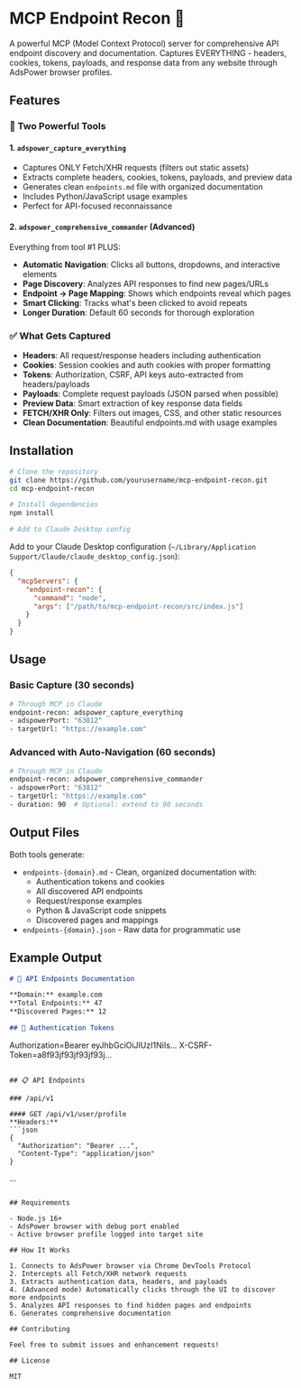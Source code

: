 # MCP Endpoint Recon 🎯

A powerful MCP (Model Context Protocol) server for comprehensive API endpoint discovery and documentation. Captures EVERYTHING - headers, cookies, tokens, payloads, and response data from any website through AdsPower browser profiles.

## Features

### 🚀 Two Powerful Tools

#### 1. `adspower_capture_everything`
- Captures ONLY Fetch/XHR requests (filters out static assets)
- Extracts complete headers, cookies, tokens, payloads, and preview data
- Generates clean `endpoints.md` file with organized documentation
- Includes Python/JavaScript usage examples
- Perfect for API-focused reconnaissance

#### 2. `adspower_comprehensive_commander` (Advanced)
Everything from tool #1 PLUS:
- **Automatic Navigation**: Clicks all buttons, dropdowns, and interactive elements
- **Page Discovery**: Analyzes API responses to find new pages/URLs
- **Endpoint → Page Mapping**: Shows which endpoints reveal which pages
- **Smart Clicking**: Tracks what's been clicked to avoid repeats
- **Longer Duration**: Default 60 seconds for thorough exploration

### ✅ What Gets Captured

- **Headers**: All request/response headers including authentication
- **Cookies**: Session cookies and auth cookies with proper formatting
- **Tokens**: Authorization, CSRF, API keys auto-extracted from headers/payloads
- **Payloads**: Complete request payloads (JSON parsed when possible)
- **Preview Data**: Smart extraction of key response data fields
- **FETCH/XHR Only**: Filters out images, CSS, and other static resources
- **Clean Documentation**: Beautiful endpoints.md with usage examples

## Installation

```bash
# Clone the repository
git clone https://github.com/yourusername/mcp-endpoint-recon.git
cd mcp-endpoint-recon

# Install dependencies
npm install

# Add to Claude Desktop config
```

Add to your Claude Desktop configuration (`~/Library/Application Support/Claude/claude_desktop_config.json`):

```json
{
  "mcpServers": {
    "endpoint-recon": {
      "command": "node",
      "args": ["/path/to/mcp-endpoint-recon/src/index.js"]
    }
  }
}
```

## Usage

### Basic Capture (30 seconds)
```bash
# Through MCP in Claude
endpoint-recon: adspower_capture_everything
- adspowerPort: "63812"
- targetUrl: "https://example.com"
```

### Advanced with Auto-Navigation (60 seconds)
```bash
# Through MCP in Claude
endpoint-recon: adspower_comprehensive_commander
- adspowerPort: "63812"
- targetUrl: "https://example.com"
- duration: 90  # Optional: extend to 90 seconds
```

## Output Files

Both tools generate:
- `endpoints-{domain}.md` - Clean, organized documentation with:
  - Authentication tokens and cookies
  - All discovered API endpoints
  - Request/response examples
  - Python & JavaScript code snippets
  - Discovered pages and mappings
- `endpoints-{domain}.json` - Raw data for programmatic use

## Example Output

```markdown
# 📡 API Endpoints Documentation

**Domain:** example.com
**Total Endpoints:** 47
**Discovered Pages:** 12

## 🔐 Authentication Tokens

```
Authorization=Bearer eyJhbGciOiJIUzI1NiIs...
X-CSRF-Token=a8f93jf93jf93jf93j...
```

## 📋 API Endpoints

### /api/v1

#### GET /api/v1/user/profile
**Headers:**
```json
{
  "Authorization": "Bearer ...",
  "Content-Type": "application/json"
}
```
...
```

## Requirements

- Node.js 16+
- AdsPower browser with debug port enabled
- Active browser profile logged into target site

## How It Works

1. Connects to AdsPower browser via Chrome DevTools Protocol
2. Intercepts all Fetch/XHR network requests
3. Extracts authentication data, headers, and payloads
4. (Advanced mode) Automatically clicks through the UI to discover more endpoints
5. Analyzes API responses to find hidden pages and endpoints
6. Generates comprehensive documentation

## Contributing

Feel free to submit issues and enhancement requests!

## License

MIT